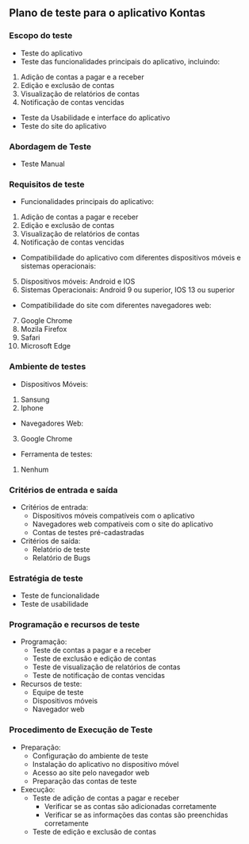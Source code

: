 ## Plano de teste para o aplicativo Kontas

### Escopo do teste
* Teste do aplicativo
* Teste das funcionalidades principais do aplicativo, incluindo:
1. Adição de contas a pagar e a receber
2. Edição e exclusão de contas 
3. Visualização de relatórios de contas
4. Notificação de contas vencidas
* Teste da Usabilidade e interface do aplicativo
* Teste do site do aplicativo 

### Abordagem de Teste
* Teste Manual

### Requisitos de teste 

* Funcionalidades principais do aplicativo:
1. Adição de contas a pagar e receber
2. Edição e exclusão de contas 
3. Visualização de relatórios de contas 
4. Notificação de contas vencidas
* Compatibilidade do aplicativo com diferentes dispositivos móveis e sistemas operacionais:
5. Dispositivos móveis: Android e IOS
6. Sistemas Operacionais: Android 9 ou superior, IOS 13 ou superior
* Compatibilidade do site com diferentes navegadores web:
7. Google Chrome
8. Mozila Firefox
9. Safari
10. Microsoft Edge 

### Ambiente de testes

* Dispositivos Móveis:
1. Sansung
2.  Iphone 
* Navegadores Web:
3. Google Chrome
* Ferramenta de testes:
1. Nenhum

### Critérios de entrada e saída

* Critérios de entrada:
	* Dispositivos móveis compatíveis com o aplicativo
	* Navegadores web compatíveis com o site do aplicativo
	* Contas de testes pré-cadastradas 
* Critérios de saída:
	* Relatório de teste
	* Relatório de Bugs 


### Estratégia de teste
* Teste de funcionalidade
* Teste de usabilidade


### Programação e recursos de teste

* Programação:
	* Teste de contas a pagar e a receber
	* Teste de exclusão e edição de contas 
	* Teste de visualização de relatórios de contas
	* Teste de notificação de contas vencidas
* Recursos de teste:
	* Equipe de teste 
	* Dispositivos móveis 
	* Navegador web 

### Procedimento de Execução de Teste 
* Preparação:
	* Configuração do ambiente de teste 
	* Instalação do aplicativo no dispositivo móvel
	* Acesso ao site pelo navegador web
	* Preparação das contas de teste
* Execução: 
	* Teste de adição de contas a pagar e receber 
		* Verificar se as contas são adicionadas corretamente 
		* Verificar se as informações das contas são preenchidas corretamente
	* Teste de edição e exclusão de contas   

